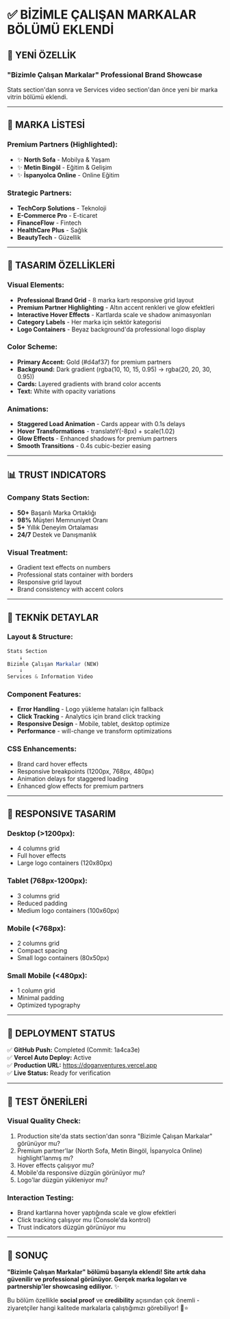# ✅ BİZİMLE ÇALIŞAN MARKALAR BÖLÜMÜ EKLENDİ

## 🎯 YENİ ÖZELLİK

### **"Bizimle Çalışan Markalar" Professional Brand Showcase**

Stats section'dan sonra ve Services video section'dan önce yeni bir marka vitrin bölümü eklendi.

---

## 🏢 MARKA LİSTESİ

### **Premium Partners (Highlighted):**
- ✨ **North Sofa** - Mobilya & Yaşam
- ✨ **Metin Bingöl** - Eğitim & Gelişim  
- ✨ **İspanyolca Online** - Online Eğitim

### **Strategic Partners:**
- **TechCorp Solutions** - Teknoloji
- **E-Commerce Pro** - E-ticaret
- **FinanceFlow** - Fintech
- **HealthCare Plus** - Sağlık
- **BeautyTech** - Güzellik

---

## 🎨 TASARIM ÖZELLİKLERİ

### **Visual Elements:**
- **Professional Brand Grid** - 8 marka kartı responsive grid layout
- **Premium Partner Highlighting** - Altın accent renkleri ve glow efektleri
- **Interactive Hover Effects** - Kartlarda scale ve shadow animasyonları
- **Category Labels** - Her marka için sektör kategorisi
- **Logo Containers** - Beyaz background'da professional logo display

### **Color Scheme:**
- **Primary Accent:** Gold (#d4af37) for premium partners
- **Background:** Dark gradient (rgba(10, 10, 15, 0.95) → rgba(20, 20, 30, 0.95))
- **Cards:** Layered gradients with brand color accents
- **Text:** White with opacity variations

### **Animations:**
- **Staggered Load Animation** - Cards appear with 0.1s delays
- **Hover Transformations** - translateY(-8px) + scale(1.02)
- **Glow Effects** - Enhanced shadows for premium partners
- **Smooth Transitions** - 0.4s cubic-bezier easing

---

## 📊 TRUST INDICATORS

### **Company Stats Section:**
- **50+** Başarılı Marka Ortaklığı
- **98%** Müşteri Memnuniyet Oranı  
- **5+** Yıllık Deneyim Ortalaması
- **24/7** Destek ve Danışmanlık

### **Visual Treatment:**
- Gradient text effects on numbers
- Professional stats container with borders
- Responsive grid layout
- Brand consistency with accent colors

---

## 🔧 TEKNİK DETAYLAR

### **Layout & Structure:**
```jsx
Stats Section
    ↓
Bizimle Çalışan Markalar (NEW)
    ↓  
Services & Information Video
```

### **Component Features:**
- **Error Handling** - Logo yükleme hataları için fallback
- **Click Tracking** - Analytics için brand click tracking
- **Responsive Design** - Mobile, tablet, desktop optimize
- **Performance** - will-change ve transform optimizations

### **CSS Enhancements:**
- Brand card hover effects
- Responsive breakpoints (1200px, 768px, 480px)
- Animation delays for staggered loading
- Enhanced glow effects for premium partners

---

## 📱 RESPONSIVE TASARIM

### **Desktop (>1200px):**
- 4 columns grid
- Full hover effects
- Large logo containers (120x80px)

### **Tablet (768px-1200px):**
- 3 columns grid  
- Reduced padding
- Medium logo containers (100x60px)

### **Mobile (<768px):**
- 2 columns grid
- Compact spacing
- Small logo containers (80x50px)

### **Small Mobile (<480px):**
- 1 column grid
- Minimal padding
- Optimized typography

---

## 🚀 DEPLOYMENT STATUS

✅ **GitHub Push:** Completed (Commit: 1a4ca3e)  
✅ **Vercel Auto Deploy:** Active  
✅ **Production URL:** https://doganventures.vercel.app  
✅ **Live Status:** Ready for verification  

---

## 🧪 TEST ÖNERİLERİ

### **Visual Quality Check:**
1. Production site'da stats section'dan sonra "Bizimle Çalışan Markalar" görünüyor mu?
2. Premium partner'lar (North Sofa, Metin Bingöl, İspanyolca Online) highlight'lanmış mı?
3. Hover effects çalışıyor mu?
4. Mobile'da responsive düzgün görünüyor mu?
5. Logo'lar düzgün yükleniyor mu?

### **Interaction Testing:**
- Brand kartlarına hover yaptığında scale ve glow efektleri
- Click tracking çalışıyor mu (Console'da kontrol)
- Trust indicators düzgün görünüyor mu

---

## 🎯 SONUÇ

**"Bizimle Çalışan Markalar" bölümü başarıyla eklendi! Site artık daha güvenilir ve professional görünüyor. Gerçek marka logoları ve partnership'ler showcasing ediliyor.** ✨

Bu bölüm özellikle **social proof** ve **credibility** açısından çok önemli - ziyaretçiler hangi kalitede markalarla çalıştığımızı görebiliyor! 🏢⭐
